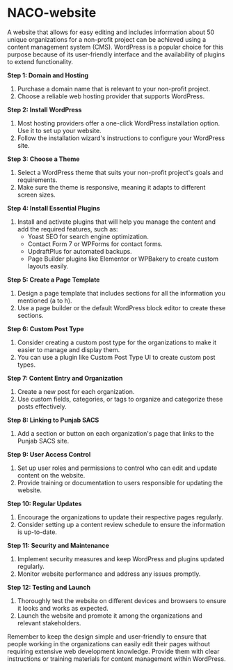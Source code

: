 # NACO-website

A website that allows for easy editing and includes information about 50 unique organizations for a non-profit project can be achieved using a content management system (CMS). WordPress is a popular choice for this purpose because of its user-friendly interface and the availability of plugins to extend functionality.

**Step 1: Domain and Hosting**
1. Purchase a domain name that is relevant to your non-profit project.
2. Choose a reliable web hosting provider that supports WordPress.

**Step 2: Install WordPress**
1. Most hosting providers offer a one-click WordPress installation option. Use it to set up your website.
2. Follow the installation wizard's instructions to configure your WordPress site.

**Step 3: Choose a Theme**
1. Select a WordPress theme that suits your non-profit project's goals and requirements.
2. Make sure the theme is responsive, meaning it adapts to different screen sizes.

**Step 4: Install Essential Plugins**
1. Install and activate plugins that will help you manage the content and add the required features, such as:
   - Yoast SEO for search engine optimization.
   - Contact Form 7 or WPForms for contact forms.
   - UpdraftPlus for automated backups.
   - Page Builder plugins like Elementor or WPBakery to create custom layouts easily.

**Step 5: Create a Page Template**
1. Design a page template that includes sections for all the information you mentioned (a to h).
2. Use a page builder or the default WordPress block editor to create these sections.

**Step 6: Custom Post Type**
1. Consider creating a custom post type for the organizations to make it easier to manage and display them.
2. You can use a plugin like Custom Post Type UI to create custom post types.

**Step 7: Content Entry and Organization**
1. Create a new post for each organization.
2. Use custom fields, categories, or tags to organize and categorize these posts effectively.

**Step 8: Linking to Punjab SACS**
1. Add a section or button on each organization's page that links to the Punjab SACS site.

**Step 9: User Access Control**
1. Set up user roles and permissions to control who can edit and update content on the website.
2. Provide training or documentation to users responsible for updating the website.

**Step 10: Regular Updates**
1. Encourage the organizations to update their respective pages regularly.
2. Consider setting up a content review schedule to ensure the information is up-to-date.

**Step 11: Security and Maintenance**
1. Implement security measures and keep WordPress and plugins updated regularly.
2. Monitor website performance and address any issues promptly.

**Step 12: Testing and Launch**
1. Thoroughly test the website on different devices and browsers to ensure it looks and works as expected.
2. Launch the website and promote it among the organizations and relevant stakeholders.

Remember to keep the design simple and user-friendly to ensure that people working in the organizations can easily edit their pages without requiring extensive web development knowledge. Provide them with clear instructions or training materials for content management within WordPress.
